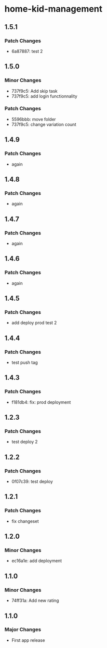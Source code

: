 # home-kid-management

## 1.5.1

### Patch Changes

- 6a87887: test 2

## 1.5.0

### Minor Changes

- 737f9c5: Add skip task
- 737f9c5: add login functionnality

### Patch Changes

- 5596bbb: move folder
- 737f9c5: change variation count

## 1.4.9

### Patch Changes

- again

## 1.4.8

### Patch Changes

- again

## 1.4.7

### Patch Changes

- again

## 1.4.6

### Patch Changes

- again

## 1.4.5

### Patch Changes

- add deploy prod test 2

## 1.4.4

### Patch Changes

- test push tag

## 1.4.3

### Patch Changes

- f181db4: fix: prod deployment

## 1.2.3

### Patch Changes

- test deploy 2

## 1.2.2

### Patch Changes

- 0f07c39: test deploy

## 1.2.1

### Patch Changes

- fix changeset

## 1.2.0

### Minor Changes

- ec16a1e: add deployment

## 1.1.0

### Minor Changes

- 74ff31a: Add new rating

## 1.1.0

### Major Changes

- First app release
